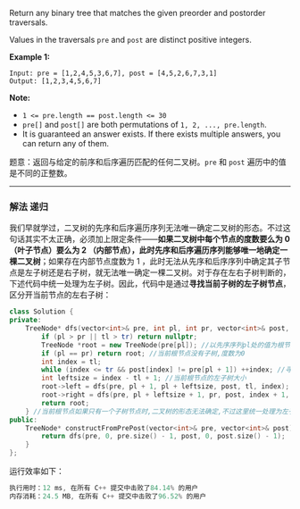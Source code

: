 <p>Return any binary tree that matches the given preorder and postorder traversals.</p>

<p>Values in the traversals&nbsp;<code>pre</code> and <code>post</code>&nbsp;are distinct&nbsp;positive integers.</p>
 
<div>
<p><strong>Example 1:</strong></p>

```clike
Input: pre = [1,2,4,5,3,6,7], post = [4,5,2,6,7,3,1]
Output: [1,2,3,4,5,6,7]
```
 
<p><strong><span>Note:</span></strong></p>

<ul>
	<li><code>1 &lt;= pre.length == post.length &lt;= 30</code></li>
	<li><code>pre[]</code> and <code>post[]</code>&nbsp;are both permutations of <code>1, 2, ..., pre.length</code>.</li>
	<li>It is guaranteed an answer exists. If there exists multiple answers, you can return any of them.</li>
</ul> 

题意：返回与给定的前序和后序遍历匹配的任何二叉树。<code>pre</code>&nbsp;和&nbsp;<code>post</code>&nbsp;遍历中的值是不同的正整数。</p>

---
### 解法 递归
我们早就学过，二叉树的先序和后序遍历序列无法唯一确定二叉树的形态。不过这句话其实不太正确，必须加上限定条件——**如果二叉树中每个节点的度数要么为 $0$ （叶子节点）要么为 $2$ （内部节点），此时先序和后序遍历序列能够唯一地确定一棵二叉树**；如果存在内部节点度数为 $1$ ，此时无法从先序和后序序列中确定其子节点是左子树还是右子树，就无法唯一确定一棵二叉树。对于存在左右子树判断的，下述代码中统一处理为左子树。因此，代码中是通过**寻找当前子树的左子树节点**，区分开当前节点的左右子树：
```cpp
class Solution {
private:
    TreeNode* dfs(vector<int>& pre, int pl, int pr, vector<int>& post, int tl, int tr) {
        if (pl > pr || tl > tr) return nullptr;
        TreeNode *root = new TreeNode(pre[pl]); //以先序序列pl处的值为根节点
        if (pl == pr) return root; //当前根节点没有子树,度数为0
        int index = tl;
        while (index <= tr && post[index] != pre[pl + 1]) ++index; //寻找当前根节点的左子树节点
        int leftsize = index - tl + 1; //当前根节点的左子树大小
        root->left = dfs(pre, pl + 1, pl + leftsize, post, tl, index);
        root->right = dfs(pre, pl + leftsize + 1, pr, post, index + 1, tr - 1);
        return root;
    } //当前根节点如果只有一个子树节点时,二叉树的形态无法确定,不过这里统一处理为左子树
public:
    TreeNode* constructFromPrePost(vector<int>& pre, vector<int>& post) {
        return dfs(pre, 0, pre.size() - 1, post, 0, post.size() - 1);
    }
};  
```
运行效率如下：
```cpp
执行用时：12 ms, 在所有 C++ 提交中击败了84.14% 的用户
内存消耗：24.5 MB, 在所有 C++ 提交中击败了96.52% 的用户
```
